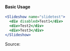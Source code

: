 #### Basic Usage

```jsx
<Slideshow name="slidetest">
  <div disabled>Test1</div>
  <div>Test2</div>
  <div>Test3</div>
</Slideshow>
```

Source:

```js { "file": "./Slideshow.js" }
```

